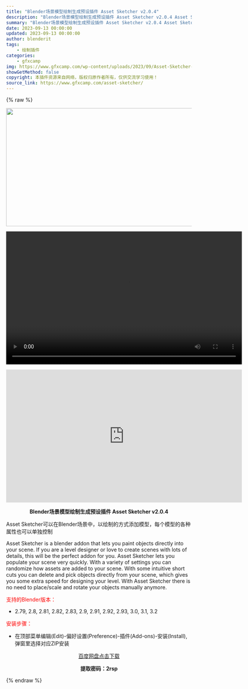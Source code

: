 ```yaml
---
title: "Blender场景模型绘制生成预设插件 Asset Sketcher v2.0.4"
description: "Blender场景模型绘制生成预设插件 Asset Sketcher v2.0.4 Asset Sketcher可以在Blender场景中，以绘制的方式添加模型，每个模型的各种属性也可以单独控制 As..."
summary: "Blender场景模型绘制生成预设插件 Asset Sketcher v2.0.4 Asset Sketcher可以在Blender场景中，以绘制的方式添加模型，每个模型的各种属性也可以单独控制 As..."
date: 2023-09-13 00:00:00
updated: 2023-09-13 00:00:00
author: blenderit
tags: 
    - 绘制插件
categories:
    - gfxcamp
img: https://www.gfxcamp.com/wp-content/uploads/2023/09/Asset-Sketcher-V2.jpg
showGetMethod: false
copyright: 本插件资源来自网络，版权归原作者所有，仅供交流学习使用！
source_link: https://www.gfxcamp.com/asset-sketcher/
---
```


{% raw %}
<div><p><img decoding="async" class="aligncenter size-full wp-image-115039" src="https://www.gfxcamp.com/wp-content/uploads/2023/09/Asset-Sketcher-V2.jpg" data-src="https://www.gfxcamp.com/wp-content/uploads/2023/09/Asset-Sketcher-V2.jpg" alt="" width="640" height="320" data-srcset="https://www.gfxcamp.com/wp-content/uploads/2023/09/Asset-Sketcher-V2.jpg 640w, https://www.gfxcamp.com/wp-content/uploads/2023/09/Asset-Sketcher-V2-150x75.jpg 150w" data-sizes="(max-width: 640px) 100vw, 640px"><br>
</p><center><div style="width: 640px;" class="wp-video"><!--[if lt IE 9]><script>document.createElement('video');</script><![endif]-->
<video class="wp-video-shortcode" id="video-115045-1" width="640" height="360" preload="true" controls="controls"><source type="video/mp4" src="http://cloud.video.taobao.com/play/u/null/p/1/e/6/t/1/427640910161.mp4?_=1"></source><a href="http://cloud.video.taobao.com/play/u/null/p/1/e/6/t/1/427640910161.mp4">http://cloud.video.taobao.com/play/u/null/p/1/e/6/t/1/427640910161.mp4</a></video></div></center><p style="text-align: center;"><iframe loading="lazy" src="https://player.youku.com/embed/XNjAyNzUyOTE1Mg==" width="640" height="360" frameborder="0" allowfullscreen="allowfullscreen" data-mce-fragment="1"></iframe></p><p style="text-align: center;"><strong>Blender场景模型绘制生成预设插件 Asset Sketcher v2.0.4</strong></p><p>Asset Sketcher可以在Blender场景中，以绘制的方式添加模型，每个模型的各种属性也可以单独控制</p><p>Asset Sketcher is a blender addon that lets you paint objects directly into your scene. If you are a level designer or love to create scenes with lots of details, this will be the perfect addon for you. Asset Sketcher lets you populate your scene very quickly. With a variety of settings you can randomize how assets are added to your scene. With some intuitive short cuts you can delete and pick objects directly from your scene, which gives you some extra speed for designing your level. With Asset Sketcher there is no need to place/scale and rotate your objects manually anymore.</p><p style="text-align: left;"><span style="color: #ff0000;">支持的Blender版本：</span></p><ul>
<li style="text-align: left;">2.79, 2.8, 2.81, 2.82, 2.83, 2.9, 2.91, 2.92, 2.93, 3.0, 3.1, 3.2</li>
</ul><p style="text-align: left;"><span style="color: #ff0000;">安装步骤：</span></p><ul>
<li>在顶部菜单编辑(Edit)-偏好设置(Preference)-插件(Add-ons)-安装(Install),弹窗里选择对应ZIP安装</li>
</ul><p style="text-align: center;"><a class="maxbutton-3 maxbutton maxbutton-baidu" target="_blank" rel="noopener" href="https://pan.baidu.com/s/1LKX49H_5M_y8A-pezS-3zA?pwd=2rsp"><span class="mb-text">百度网盘点击下载</span></a></p><p style="text-align: center;"><strong>提取密码：2rsp</strong></p></div>
<div style="display: none">gfxcamp</div>
{% endraw %}